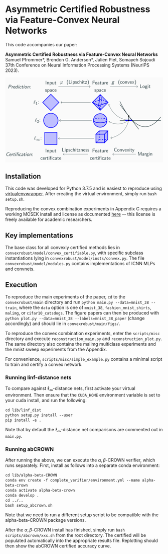 # Asymmetric Certified Robustness via Feature-Convex Neural Networks 

This code accompanies our paper:

**Asymmetric Certified Robustness via Feature-Convex Neural Networks**\
Samuel Pfrommer\*, Brendon G. Anderson\*, Julien Piet, Somayeh Sojoudi\
37th Conference on Neural Information Processing Systems (NeurIPS 2023).

![plot](./readme_figs/architecture.png)


## Installation
This code was developed for Python 3.7.5 and is easiest to reproduce using [virtualenvwrapper](https://virtualenvwrapper.readthedocs.io/en/latest/). After creating the virtual environment, simply run `bash setup.sh`.

Reproducing the convex combination experiments in Appendix C requires a working MOSEK install and license as documented [here](https://docs.mosek.com/latest/install/installation.html) -- this license is freely available for academic researchers.

## Key implementations
The base class for all convexly certified methods lies in `convexrobust/model/convex_certifiable.py`, with specific subclass instantiations lying in `convexrobust/model/insts/convex.py`. The file `convexrobust/model/modules.py` contains implementations of ICNN MLPs and convnets.

## Execution
To reproduce the main experiments of the paper, `cd` to the `convexrobust/main` directory and run `python main.py --data=mnist_38 --train`, where the `data` option is one of `mnist_38`, `fashion_mnist_shirts`, `malimg`, or `cifar10_catsdogs`. The figure papers can then be produced with `python plot.py --data=mnist_38 --labels=mnist_38_paper` (change accordingly) and should lie in `convexrobust/main/figs/`.

To reproduce the convex combination experiments, enter the `scripts/misc` directory and execute `reconstruction_main.py` and `reconstruction_plot.py`. The same directory also contains the malimg multiclass experiments and the mnist sweep experiments from the Appendix.

For convenience, `scripts/misc/simple_example.py` contains a minimal script to train and certify a convex network.

### Running linf-distance nets
To compare against $\ell_{\infty}$-distance nets, first activate your virtual environment. Then ensure that the `CUDA_HOME` environment variable is set to your cuda install, and run the following:
```
cd lib/linf_dist
python setup.py install --user
pip install -e .
```
Note that by default the $\ell_{\infty}$-distance net comparisons are commented out in `main.py`.

### Running abCROWN
After running the above, we can execute the $\alpha,\beta$-CROWN verifier, which runs separately. First, install as follows into a separate conda environment:

```
cd lib/alpha-beta-CROWN
conda env create -f complete_verifier/environment.yml --name alpha-beta-crown
conda activate alpha-beta-crown
conda develop .
cd ../..
bash setup_abcrown.sh
```
Note that we need to run a different setup script to be compatible with the alpha-beta-CROWN package versions.

After the $\alpha,\beta$-CROWN install has finished, simply run `bash scripts/abcrown/xxx.sh` from the root directory. The certified will be populated automatically into the appropriate results file. Replotting should then show the abCROWN certified accuracy curve.
